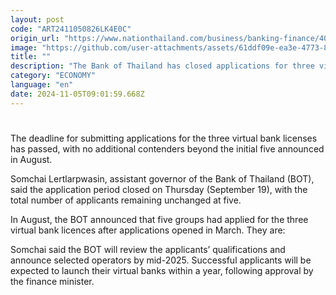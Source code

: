 ```yaml
---
layout: post
code: "ART2411050826LK4E0C"
origin_url: "https://www.nationthailand.com/business/banking-finance/40041722"
image: "https://github.com/user-attachments/assets/61ddf09e-ea3e-4773-88c4-1c120523d16e"
title: ""
description: "The Bank of Thailand has closed applications for three virtual bank licences, with the final number of contenders remaining at five"
category: "ECONOMY"
language: "en"
date: 2024-11-05T09:01:59.668Z
---
```


# 









The deadline for submitting applications for the three virtual bank licenses has passed, with no additional contenders beyond the initial five announced in August.

Somchai Lertlarpwasin, assistant governor of the Bank of Thailand (BOT), said the application period closed on Thursday (September 19), with the total number of applicants remaining unchanged at five.

In August, the BOT announced that five groups had applied for the three virtual bank licences after applications opened in March. They are:

Somchai said the BOT will review the applicants’ qualifications and announce selected operators by mid-2025. Successful applicants will be expected to launch their virtual banks within a year, following approval by the finance minister.